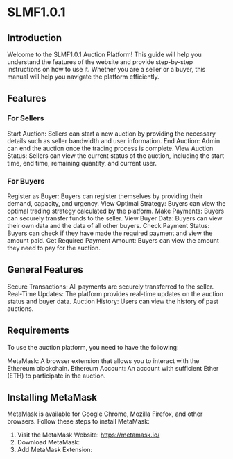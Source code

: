 # SLMF1.0.1

## Introduction
Welcome to the SLMF1.0.1 Auction Platform! This guide will help you understand the features of the website and provide step-by-step instructions on how to use it. Whether you are a seller or a buyer, this manual will help you navigate the platform efficiently.

## Features
### For Sellers
Start Auction: Sellers can start a new auction by providing the necessary details such as seller bandwidth and user information.
End Auction: Admin can end the auction once the trading process is complete.
View Auction Status: Sellers can view the current status of the auction, including the start time, end time, remaining quantity, and current user.
### For Buyers
Register as Buyer: Buyers can register themselves by providing their demand, capacity, and urgency.
View Optimal Strategy: Buyers can view the optimal trading strategy calculated by the platform.
Make Payments: Buyers can securely transfer funds to the seller.
View Buyer Data: Buyers can view their own data and the data of all other buyers.
Check Payment Status: Buyers can check if they have made the required payment and view the amount paid.
Get Required Payment Amount: Buyers can view the amount they need to pay for the auction.
## General Features
Secure Transactions: All payments are securely transferred to the seller.
Real-Time Updates: The platform provides real-time updates on the auction status and buyer data.
Auction History: Users can view the history of past auctions.
## Requirements
To use the auction platform, you need to have the following:

MetaMask: A browser extension that allows you to interact with the Ethereum blockchain.
Ethereum Account: An account with sufficient Ether (ETH) to participate in the auction.

## Installing MetaMask
MetaMask is available for Google Chrome, Mozilla Firefox, and other browsers. Follow these steps to install MetaMask:
1. Visit the MetaMask Website: https://metamask.io/
2. Download MetaMask:
3. Add MetaMask Extension:


